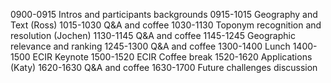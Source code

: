 0900-0915 Intros and participants backgrounds
0915-1015 Geography and Text (Ross)
1015-1030 Q&A and coffee
1030-1130 Toponym recognition and resolution (Jochen)
1130-1145 Q&A and coffee
1145-1245 Geographic relevance and ranking
1245-1300 Q&A and coffee
1300-1400 Lunch
1400-1500 ECIR Keynote
1500-1520 ECIR Coffee break
1520-1620 Applications (Katy)
1620-1630 Q&A and coffee
1630-1700 Future challenges discussion
